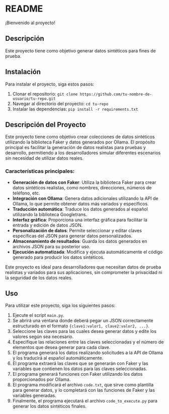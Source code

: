 # README

¡Bienvenido al proyecto!

## Descripción

Este proyecto tiene como objetivo generar datos sintéticos para fines de prueba.

## Instalación

Para instalar el proyecto, siga estos pasos:

1. Clonar el repositorio: `git clone https://github.com/tu-nombre-de-usuario/tu-repo.git`
2. Navegar al directorio del proyecto: `cd tu-repo`
3. Instalar las dependencias: `pip install -r requirements.txt`

## Descripción del Proyecto

Este proyecto tiene como objetivo crear colecciones de datos sintéticos utilizando la biblioteca Faker y datos generados por Ollama. El propósito principal es facilitar la generación de datos realistas para pruebas y desarrollo, permitiendo a los desarrolladores simular diferentes escenarios sin necesidad de utilizar datos reales.

### Características principales:
- **Generación de datos con Faker**: Utiliza la biblioteca Faker para crear datos sintéticos realistas, como nombres, direcciones, números de teléfono, etc.
- **Integración con Ollama**: Genera datos adicionales utilizando la API de Ollama, lo que permite obtener datos más variados y específicos.
- **Traducción automática**: Traduce los datos generados al español utilizando la biblioteca Googletrans.
- **Interfaz gráfica**: Proporciona una interfaz gráfica para facilitar la entrada y edición de datos JSON.
- **Personalización de datos**: Permite seleccionar y editar claves específicas del JSON para generar datos personalizados.
- **Almacenamiento de resultados**: Guarda los datos generados en archivos JSON para su posterior uso.
- **Ejecución automatizada**: Modifica y ejecuta automáticamente el código generado para producir los datos sintéticos.

Este proyecto es ideal para desarrolladores que necesitan datos de prueba realistas y variados para sus aplicaciones, sin comprometer la privacidad ni la seguridad de los datos reales.

## Uso

Para utilizar este proyecto, siga los siguientes pasos:

1. Ejecute el script `main.py`.
2. Se abrirá una ventana donde deberá pegar un JSON correctamente estructurado en el formato `{clave1:valor1, clave2:valor2, ...}`.
3. Seleccione las claves para las cuales desea generar datos y edite los valores según sea necesario.
4. Especifique las relaciones entre las claves seleccionadas y el número de elementos que desea generar para cada clave.
5. El programa generará los datos realizando solicitudes a la API de Ollama y los traducirá al español automáticamente.
6. El programa extraerá las claves que se generarán con Faker y las variables que contienen los datos para las claves seleccionadas.
7. El programa generará funciones con Faker utilizando los datos proporcionados por Ollama.
8. El programa modificará el archivo `code.txt`, que sirve como plantilla para generar datos, y lo completará con las funciones de Faker y las variables generadas.
9. Finalmente, el programa ejecutará el archivo `code_to_execute.py` para generar los datos sintéticos finales.

